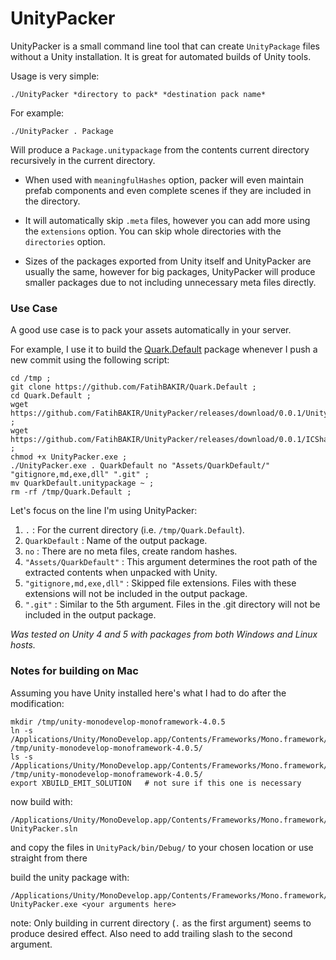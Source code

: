 # UnityPacker

UnityPacker is a small command line tool that can create `UnityPackage` files without a Unity installation. It is great for automated builds of Unity tools.

Usage is very simple:

    ./UnityPacker *directory to pack* *destination pack name*
    
For example:

    ./UnityPacker . Package
    
Will produce a `Package.unitypackage` from the contents current directory recursively in the current directory.

+ When used with `meaningfulHashes` option, packer will even maintain prefab components 
and even complete scenes if they are included in the directory.

+ It will automatically skip `.meta` files, however you can add more using the `extensions` option. 
You can skip whole directories with the `directories` option.

+ Sizes of the packages exported from Unity itself and UnityPacker are usually the same, 
however for big packages, UnityPacker will produce smaller packages due to not including unnecessary meta files directly.

### Use Case

A good use case is to pack your assets automatically in your server.

For example, I use it to build the [Quark.Default](https://github.com/FatihBAKIR/Quark.Default) 
package whenever I push a new commit using the following script:

	cd /tmp ;
	git clone https://github.com/FatihBAKIR/Quark.Default ;
	cd Quark.Default ;
	wget https://github.com/FatihBAKIR/UnityPacker/releases/download/0.0.1/UnityPacker.exe ;
	wget https://github.com/FatihBAKIR/UnityPacker/releases/download/0.0.1/ICSharpCode.SharpZipLib.dll ;
	chmod +x UnityPacker.exe ;
	./UnityPacker.exe . QuarkDefault no "Assets/QuarkDefault/" "gitignore,md,exe,dll" ".git" ;
	mv QuarkDefault.unitypackage ~ ;
	rm -rf /tmp/Quark.Default ;

Let's focus on the line I'm using UnityPacker:

1. `.` : For the current directory (i.e. `/tmp/Quark.Default`).
2. `QuarkDefault` : Name of the output package.
3. `no` : There are no meta files, create random hashes.
4. `"Assets/QuarkDefault"` : This argument determines the root path of the extracted contents when unpacked with Unity.
5. `"gitignore,md,exe,dll"` : Skipped file extensions. Files with these extensions will not be included in the output package.
6. `".git"` : Similar to the 5th argument. Files in the .git directory will not be included in the output package.

*Was tested on Unity 4 and 5 with packages from both Windows and Linux hosts.*

### Notes for building on Mac

Assuming you have Unity installed here's what I had to do after the modification:

```
mkdir /tmp/unity-monodevelop-monoframework-4.0.5
ln -s /Applications/Unity/MonoDevelop.app/Contents/Frameworks/Mono.framework/Versions/Current/bin /tmp/unity-monodevelop-monoframework-4.0.5/
ls -s /Applications/Unity/MonoDevelop.app/Contents/Frameworks/Mono.framework/Versions/Current/lib /tmp/unity-monodevelop-monoframework-4.0.5/
export XBUILD_EMIT_SOLUTION   # not sure if this one is necessary
```

now build with:
```
/Applications/Unity/MonoDevelop.app/Contents/Frameworks/Mono.framework/Versions/Current/bin/xbuild UnityPacker.sln
```

and copy the files in `UnityPack/bin/Debug/` to your chosen location or use straight from there

build the unity package with:
```
/Applications/Unity/MonoDevelop.app/Contents/Frameworks/Mono.framework/Versions/Current/bin/mono UnityPacker.exe <your arguments here>
```

note:
Only building in current directory (`.` as the first argument) seems to produce desired effect.
Also need to add trailing slash to the second argument.


